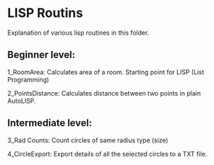 # LISP Routins

Explanation of various lisp routines in this folder.

Beginner level:
---------------
1_RoomArea: Calculates area of a room. Starting point for LISP (List Programming)

2_PointsDistance: Calculates distance between two points in plain AutoLISP.


Intermediate level:
---------------
3_Rad Counts: Count circles of same radius type (size)

4_CircleExport: Export details of all the selected circles to a TXT file. 

